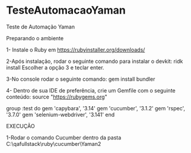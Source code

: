 # TesteAutomacaoYaman
Teste de Automação Yaman

Preparando o ambiente

1- Instale o Ruby em https://rubyinstaller.org/downloads/

2-Após instalação, rodar o seguinte comando para instalar o devkit:
ridk install 
Escolher a opção 3 e teclar enter. 

3-No console rodar o seguinte comando:
gem install bundler

4- Dentro de sua IDE de preferência, crie um Gemfile com o seguinte conteúdo:
source "https://rubygems.org"

group :test do
  gem 'capybara', '3.14'
  gem 'cucumber', '3.1.2'
  gem 'rspec', '3.7.0'
  gem 'selenium-webdriver', '3.141'
end

EXECUÇÃO 

1-Rodar o comando Cucumber dentro da pasta C:\qafullstack\ruby\cucumber\Yaman2
